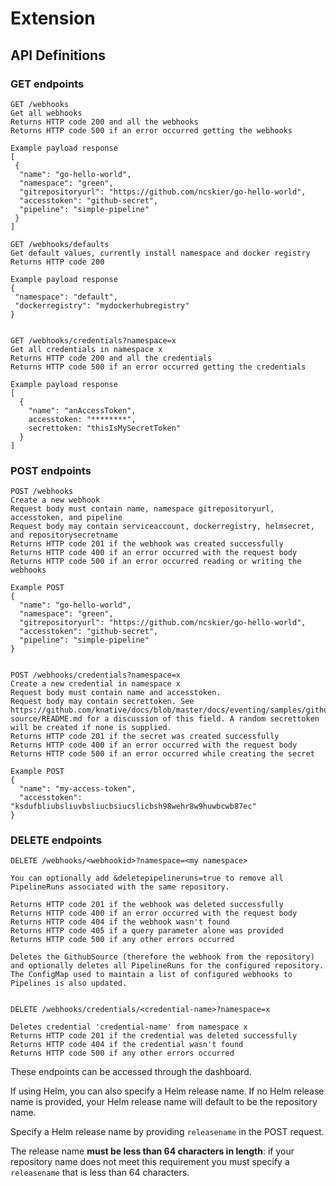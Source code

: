 # Extension

## API Definitions

### GET endpoints

```
GET /webhooks
Get all webhooks
Returns HTTP code 200 and all the webhooks
Returns HTTP code 500 if an error occurred getting the webhooks

Example payload response
[
 {
  "name": "go-hello-world",
  "namespace": "green",
  "gitrepositoryurl": "https://github.com/ncskier/go-hello-world",
  "accesstoken": "github-secret",
  "pipeline": "simple-pipeline"
 }
]
```

```
GET /webhooks/defaults
Get default values, currently install namespace and docker registry
Returns HTTP code 200

Example payload response
{
 "namespace": "default",
 "dockerregistry": "mydockerhubregistry"
}


GET /webhooks/credentials?namespace=x
Get all credentials in namespace x
Returns HTTP code 200 and all the credentials
Returns HTTP code 500 if an error occurred getting the credentials

Example payload response
[ 
  { 
    "name": "anAccessToken", 
    accesstoken: "********",
    secrettoken: "thisIsMySecretToken"
  }
]
```

### POST endpoints

```
POST /webhooks
Create a new webhook
Request body must contain name, namespace gitrepositoryurl, accesstoken, and pipeline
Request body may contain serviceaccount, dockerregistry, helmsecret, and repositorysecretname
Returns HTTP code 201 if the webhook was created successfully
Returns HTTP code 400 if an error occurred with the request body
Returns HTTP code 500 if an error occurred reading or writing the webhooks

Example POST
{
  "name": "go-hello-world",
  "namespace": "green",
  "gitrepositoryurl": "https://github.com/ncskier/go-hello-world",
  "accesstoken": "github-secret",
  "pipeline": "simple-pipeline"
}


POST /webhooks/credentials?namespace=x
Create a new credential in namespace x
Request body must contain name and accesstoken. 
Request body may contain secrettoken. See https://github.com/knative/docs/blob/master/docs/eventing/samples/github-source/README.md for a discussion of this field. A random secrettoken will be created if none is supplied. 
Returns HTTP code 201 if the secret was created successfully
Returns HTTP code 400 if an error occurred with the request body 
Returns HTTP code 500 if an error occurred while creating the secret

Example POST
{
  "name": "my-access-token",
  "accesstoken": "ksdufbliubsliuvbsliucbsiucslicbsh98wehr8w9huwbcwb87ec"
}
```


### DELETE endpoints

```
DELETE /webhooks/<webhookid>?namespace=<my namespace>

You can optionally add &deletepipelineruns=true to remove all PipelineRuns associated with the same repository.

Returns HTTP code 201 if the webhook was deleted successfully
Returns HTTP code 400 if an error occurred with the request body
Returns HTTP code 404 if the webhook wasn't found
Returns HTTP code 405 if a query parameter alone was provided
Returns HTTP code 500 if any other errors occurred

Deletes the GithubSource (therefore the webhook from the repository) and optionally deletes all PipelineRuns for the configured repository. 
The ConfigMap used to maintain a list of configured webhooks to Pipelines is also updated.


DELETE /webhooks/credentials/<credential-name>?namespace=x

Deletes credential 'credential-name' from namespace x
Returns HTTP code 201 if the credential was deleted successfully
Returns HTTP code 404 if the credential wasn't found
Returns HTTP code 500 if any other errors occurred
```


These endpoints can be accessed through the dashboard.

If using Helm, you can also specify a Helm release name. If no Helm release name is provided, your Helm release name will default to be the repository name.

Specify a Helm release name by providing `releasename` in the POST request.

The release name __must be less than 64 characters in length__: if your repository name does not meet this requirement you must specify a `releasename` that is less than 64 characters.
